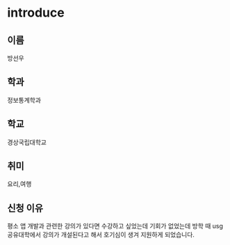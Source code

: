 # introduce
## 이름
방선우
## 학과
정보통계학과
## 학교
경상국립대학교
## 취미
요리,여행
## 신청 이유
평소 앱 개발과 관련한 강의가 있다면 수강하고 싶었는데 기회가 없었는데 방학 때 usg공유대학에서 강의가 개설된다고 해서 호기심이 생겨 지원하게 되었습니다.